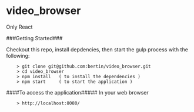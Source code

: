 # video_browser

Only React


###Getting Started###

Checkout this repo, install depdencies, then start the gulp process with the following:

```
	> git clone git@github.com:bertin/video_browser.git
	> cd video_browser
	> npm install	( to install the dependencies )
	> npm start		( to start the application )
```

####To access the application#####
In your web browser
```
	> http://localhost:8080/
```